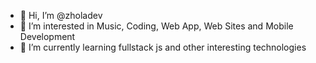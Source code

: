 - 👋 Hi, I’m @zholadev
- 👀 I’m interested in Music, Coding, Web App, Web Sites and Mobile Development
- 🌱 I’m currently learning fullstack js and other interesting technologies

<!---
zholadev/zholadev is a ✨ special ✨ repository because its `README.md` (this file) appears on your GitHub profile.
You can click the Preview link to take a look at your changes.
--->
